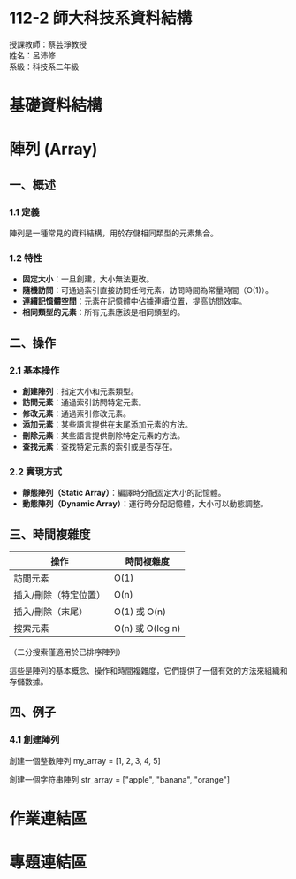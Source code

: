 # 112-2 師大科技系資料結構 
授課教師：蔡芸琤教授  
姓名：呂沛修  
系級：科技系二年級

# 基礎資料結構

# 陣列 (Array)

## 一、概述

### 1.1 定義
陣列是一種常見的資料結構，用於存儲相同類型的元素集合。

### 1.2 特性
- **固定大小**：一旦創建，大小無法更改。
- **隨機訪問**：可通過索引直接訪問任何元素，訪問時間為常量時間（O(1)）。
- **連續記憶體空間**：元素在記憶體中佔據連續位置，提高訪問效率。
- **相同類型的元素**：所有元素應該是相同類型的。

## 二、操作

### 2.1 基本操作
- **創建陣列**：指定大小和元素類型。
- **訪問元素**：通過索引訪問特定元素。
- **修改元素**：通過索引修改元素。
- **添加元素**：某些語言提供在末尾添加元素的方法。
- **刪除元素**：某些語言提供刪除特定元素的方法。
- **查找元素**：查找特定元素的索引或是否存在。

### 2.2 實現方式
- **靜態陣列（Static Array）**：編譯時分配固定大小的記憶體。
- **動態陣列（Dynamic Array）**：運行時分配記憶體，大小可以動態調整。

## 三、時間複雜度

| 操作           | 時間複雜度     |
|----------------|--------------|
| 訪問元素       | O(1)         |
| 插入/刪除（特定位置）| O(n)      |
| 插入/刪除（末尾）     | O(1) 或 O(n)|
| 搜索元素       | O(n) 或 O(log n) |

（二分搜索僅適用於已排序陣列）

這些是陣列的基本概念、操作和時間複雜度，它們提供了一個有效的方法來組織和存儲數據。  

## 四、例子  

### 4.1 創建陣列

創建一個整數陣列
my_array = [1, 2, 3, 4, 5]

創建一個字符串陣列
str_array = ["apple", "banana", "orange"]


# 作業連結區


# 專題連結區   

